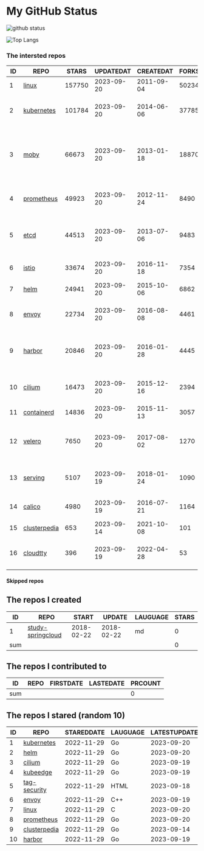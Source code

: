 # My GitHub Status

<img src="https://github-readme-stats-1.yihong0618.vercel.app/api?username=daoqingniu&show_icons=true&&&hide_title=true&count_private=true" alt="github status" />

![Top Langs](https://github-readme-stats-1.yihong0618.vercel.app/api/top-langs/?username=daoqingniu&layout=compact)

<!--START_SECTION:github_repos-->
### The intersted repos
| ID |                              REPO                               | STARS  | UPDATEDAT  | CREATEDAT  | FORKSCOUNT |                                              DESCRIPTIONS                                              |
|----|-----------------------------------------------------------------|--------|------------|------------|------------|--------------------------------------------------------------------------------------------------------|
|  1 | [linux](https://github.com/torvalds/linux)                      | 157750 | 2023-09-20 | 2011-09-04 |      50234 | Linux kernel source tree                                                                               |
|  2 | [kubernetes](https://github.com/kubernetes/kubernetes)          | 101784 | 2023-09-20 | 2014-06-06 |      37785 | Production-Grade Container Scheduling and Management                                                   |
|  3 | [moby](https://github.com/moby/moby)                            |  66673 | 2023-09-20 | 2013-01-18 |      18870 | Moby Project - a collaborative project for the container ecosystem to assemble container-based systems |
|  4 | [prometheus](https://github.com/prometheus/prometheus)          |  49923 | 2023-09-20 | 2012-11-24 |       8490 | The Prometheus monitoring system and time series database.                                             |
|  5 | [etcd](https://github.com/etcd-io/etcd)                         |  44513 | 2023-09-20 | 2013-07-06 |       9483 | Distributed reliable key-value store for the most critical data of a distributed system                |
|  6 | [istio](https://github.com/istio/istio)                         |  33674 | 2023-09-20 | 2016-11-18 |       7354 | Connect, secure, control, and observe services.                                                        |
|  7 | [helm](https://github.com/helm/helm)                            |  24941 | 2023-09-20 | 2015-10-06 |       6862 | The Kubernetes Package Manager                                                                         |
|  8 | [envoy](https://github.com/envoyproxy/envoy)                    |  22734 | 2023-09-20 | 2016-08-08 |       4461 | Cloud-native high-performance edge/middle/service proxy                                                |
|  9 | [harbor](https://github.com/goharbor/harbor)                    |  20846 | 2023-09-20 | 2016-01-28 |       4445 | An open source trusted cloud native registry project that stores, signs, and scans content.            |
| 10 | [cilium](https://github.com/cilium/cilium)                      |  16473 | 2023-09-20 | 2015-12-16 |       2394 | eBPF-based Networking, Security, and Observability                                                     |
| 11 | [containerd](https://github.com/containerd/containerd)          |  14836 | 2023-09-20 | 2015-11-13 |       3057 | An open and reliable container runtime                                                                 |
| 12 | [velero](https://github.com/vmware-tanzu/velero)                |   7650 | 2023-09-20 | 2017-08-02 |       1270 | Backup and migrate Kubernetes applications and their persistent volumes                                |
| 13 | [serving](https://github.com/knative/serving)                   |   5107 | 2023-09-19 | 2018-01-24 |       1090 | Kubernetes-based, scale-to-zero, request-driven compute                                                |
| 14 | [calico](https://github.com/projectcalico/calico)               |   4980 | 2023-09-19 | 2016-07-21 |       1164 | Cloud native networking and network security                                                           |
| 15 | [clusterpedia](https://github.com/clusterpedia-io/clusterpedia) |    653 | 2023-09-14 | 2021-10-08 |        101 | The Encyclopedia of Kubernetes clusters                                                                |
| 16 | [cloudtty](https://github.com/cloudtty/cloudtty)                |    396 | 2023-09-19 | 2022-04-28 |         53 | A Friendly Kubernetes CloudShell (Web Terminal) !                                                      |



#### Skipped repos
<!--END_SECTION:github_repos-->

<!--START_SECTION:my_github-->
## The repos I created
| ID  |                                 REPO                                 |   START    |   UPDATE   | LAUGUAGE | STARS |
|-----|----------------------------------------------------------------------|------------|------------|----------|-------|
|   1 | [study-springcloud](https://github.com/daoqingniu/study-springcloud) | 2018-02-22 | 2018-02-22 | md       |     0 |
| sum |                                                                      |            |            |          |     0 |

## The repos I contributed to
| ID  | REPO | FIRSTDATE | LASTEDATE | PRCOUNT |
|-----|------|-----------|-----------|---------|
| sum |      |           |           |       0 |

## The repos I stared (random 10)
| ID |                              REPO                               | STAREDDATE | LAUGUAGE | LATESTUPDATE |
|----|-----------------------------------------------------------------|------------|----------|--------------|
|  1 | [kubernetes](https://github.com/kubernetes/kubernetes)          | 2022-11-29 | Go       | 2023-09-20   |
|  2 | [helm](https://github.com/helm/helm)                            | 2022-11-29 | Go       | 2023-09-20   |
|  3 | [cilium](https://github.com/cilium/cilium)                      | 2022-11-29 | Go       | 2023-09-19   |
|  4 | [kubeedge](https://github.com/kubeedge/kubeedge)                | 2022-11-29 | Go       | 2023-09-19   |
|  5 | [tag-security](https://github.com/cncf/tag-security)            | 2022-11-29 | HTML     | 2023-09-18   |
|  6 | [envoy](https://github.com/envoyproxy/envoy)                    | 2022-11-29 | C++      | 2023-09-19   |
|  7 | [linux](https://github.com/torvalds/linux)                      | 2022-11-29 | C        | 2023-09-20   |
|  8 | [prometheus](https://github.com/prometheus/prometheus)          | 2022-11-29 | Go       | 2023-09-20   |
|  9 | [clusterpedia](https://github.com/clusterpedia-io/clusterpedia) | 2022-11-29 | Go       | 2023-09-14   |
| 10 | [harbor](https://github.com/goharbor/harbor)                    | 2022-11-29 | Go       | 2023-09-19   |

<!--END_SECTION:my_github-->
